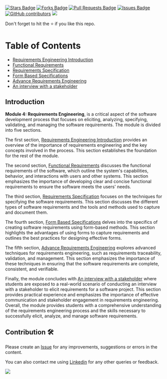 <a href="https://github.com/drshahizan/software-engineering/stargazers"><img src="https://img.shields.io/github/stars/drshahizan/software-engineering" alt="Stars Badge"/></a>
<a href="https://github.com/drshahizan/software-engineering/network/members"><img src="https://img.shields.io/github/forks/drshahizan/software-engineering" alt="Forks Badge"/></a>
<a href="https://github.com/drshahizan/software-engineering/pulls"><img src="https://img.shields.io/github/issues-pr/drshahizan/software-engineering" alt="Pull Requests Badge"/></a>
<a href="https://github.com/drshahizan/software-engineering"><img src="https://img.shields.io/github/issues/drshahizan/software-engineering" alt="Issues Badge"/></a>
<a href="https://github.com/drshahizan/software-engineering/graphs/contributors"><img alt="GitHub contributors" src="https://img.shields.io/github/contributors/drshahizan/software-engineering?color=2b9348"></a>
![](https://visitor-badge.glitch.me/badge?page_id=drshahizan/software-engineering)

Don't forget to hit the :star: if you like this repo.


# Table of Contents

- [Requirements Engineering Introduction](p1-intro.md)
- [Functional Requirements](p2-functional.md)
- [Requirements Specification](p3-soft-requirement.md)
- [Form Based Specifications](p4-form.md)
- [Advance Requirements Engineering](p5-req-eng.md)
- [An interview with a stakeholder](p6-interview.md)

## Introduction
**Module 4: Requirements Engineering**, is a critical aspect of the software development process that focuses on eliciting, analyzing, specifying, validating, and managing the software requirements. The module is divided into five sections. 

The first section, [Requirements Engineering Introduction](p1-intro.md) provides an overview of the importance of requirements engineering and the key concepts involved in the process. This section establishes the foundation for the rest of the module. 

The second section, [Functional Requirements](p2-functional.md) discusses the functional requirements of the software, which outline the system's capabilities, behavior, and interactions with users and other systems. This section emphasizes the importance of developing clear and concise functional requirements to ensure the software meets the users' needs. 

The third section, [Requirements Specification](p3-soft-requirement.md) focuses on the techniques for specifying the software requirements. This section discusses the different types of software requirements and the tools and methods used to capture and document them. 

The fourth section, [Form Based Specifications](p4-form.md) delves into the specifics of creating software requirements using form-based methods. This section highlights the advantages of using forms to capture requirements and outlines the best practices for designing effective forms. 

The fifth section, [Advance Requirements Engineering](p5-req-eng.md) explores advanced techniques for requirements engineering, such as requirements traceability, validation, and management. This section emphasizes the importance of these techniques in ensuring that the software requirements are complete, consistent, and verifiable. 

Finally, the module concludes with [An interview with a stakeholder](p6-interview.md) where students are exposed to a real-world scenario of conducting an interview with a stakeholder to elicit requirements for a software project. This section provides practical experience and emphasizes the importance of effective communication and stakeholder engagement in requirements engineering. Overall, the module provides students with a comprehensive understanding of the requirements engineering process and the skills necessary to successfully elicit, analyze, and manage software requirements.

## Contribution 🛠️
Please create an [Issue](https://github.com/drshahizan/software-engineering/issues) for any improvements, suggestions or errors in the content.

You can also contact me using [Linkedin](https://www.linkedin.com/in/drshahizan/) for any other queries or feedback.

![](https://visitor-badge.glitch.me/badge?page_id=drshahizan)



